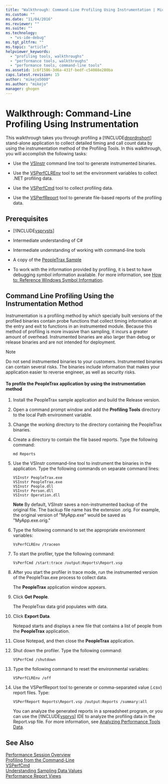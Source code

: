 ```yaml
---
title: "Walkthrough: Command-Line Profiling Using Instrumentation | Microsoft Docs"
ms.custom: ""
ms.date: "11/04/2016"
ms.reviewer: ""
ms.suite: ""
ms.technology: 
  - "vs-ide-debug"
ms.tgt_pltfrm: ""
ms.topic: "article"
helpviewer_keywords: 
  - "profiling tools, walkthroughs"
  - "performance tools, walkthroughs"
  - "performance tools, command-line tools"
ms.assetid: 1c6f1586-3d6a-431f-bedf-c54088e280ba
caps.latest.revision: 15
author: "mikejo5000"
ms.author: "mikejo"
manager: ghogen
---
```

# Walkthrough: Command-Line Profiling Using Instrumentation
This walkthrough takes you through profiling a [!INCLUDE[dnprdnshort](../code-quality/includes/dnprdnshort_md.md)] stand-alone application to collect detailed timing and call count data by using the instrumentation method of the Profiling Tools. In this walkthrough, you will accomplish the following tasks:  
  
-   Use the [VSInstr](../profiling/vsinstr.md) command line tool to generate instrumented binaries.  
  
-   Use the [VSPerfCLREnv](../profiling/vsperfclrenv.md) tool to set the environment variables to collect .NET profiling data.  
  
-   Use the [VSPerfCmd](../profiling/vsperfcmd.md) tool to collect profiling data.  
  
-   Use the [VSPerfReport](../profiling/vsperfreport.md) tool to generate file-based reports of the profiling data.  
  
## Prerequisites  
  
-   [!INCLUDE[vsprvsts](../code-quality/includes/vsprvsts_md.md)]  
  
-   Intermediate understanding of C#  
  
-   Intermediate understanding of working with command-line tools  
  
-   A copy of the [PeopleTrax Sample](../profiling/peopletrax-sample-profiling-tools.md)  
  
-   To work with the information provided by profiling, it is best to have debugging symbol information available. For more information, see [How to: Reference Windows Symbol Information](../profiling/how-to-reference-windows-symbol-information.md).  
  
## Command Line Profiling Using the Instrumentation Method  
 Instrumentation is a profiling method by which specially built versions of the profiled binaries contain probe functions that collect timing information at the entry and exit to functions in an instrumented module. Because this method of profiling is more invasive than sampling, it incurs a greater amount of overhead. Instrumented binaries are also larger than debug or release binaries and are not intended for deployment.  
  
> [!NOTE]
>  Do not send instrumented binaries to your customers. Instrumented binaries can contain several risks. The binaries include information that makes your application easier to reverse engineer, as well as security risks.  
  
#### To profile the PeopleTrax application by using the instrumentation method  
  
1.  Install the PeopleTrax sample application and build the Release version.  
  
2.  Open a command prompt window and add the **Profiling Tools** directory to the local Path environment variable.  
  
3.  Change the working directory to the directory containing the PeopleTrax binaries.  
  
4.  Create a directory to contain the file based reports. Type the following command:  
  
    ```  
    md Reports  
    ```  
  
5.  Use the VSInstr command-line tool to instrument the binaries in the application. Type the following commands on separate command lines:  
  
    ```  
    VSInstr PeopleTrax.exe  
    VSInstr PeopleTrax.exe  
    VSInstr People.dll  
    VSInstr Person.dll  
    VSInstr Operation.dll  
    ```  
  
     **Note** By default, VSInstr saves a non-instrumented backup of the original file. The backup file name has the extension .orig. For example, the original version of "MyApp.exe" would be saved as "MyApp.exe.orig."  
  
6.  Type the following command to set the appropriate environment variables:  
  
    ```  
    VsPerfCLREnv /traceon  
    ```  
  
7.  To start the profiler, type the following command:  
  
    ```  
    VsPerfCmd /start:trace /output:Reports\Report.vsp  
    ```  
  
8.  After you start the profiler in trace mode, run the instrumented version of the PeopleTrax.exe process to collect data.  
  
     The **PeopleTrax** application window appears.  
  
9. Click **Get People**.  
  
     The PeopleTrax data grid populates with data.  
  
10. Click **Export Data**.  
  
     Notepad starts and displays a new file that contains a list of people from the **PeopleTrax** application.  
  
11. Close Notepad, and then close the **PeopleTrax** application.  
  
12. Shut down the profiler. Type the following command:  
  
    ```  
    VSPerfCmd /shutdown  
    ```  
  
13. Type the following command to reset the environmental variables:  
  
    ```  
    VSPerfCLREnv /off  
    ```  
  
14. Use the VSPerfReport tool to generate or comma-separated value (.csv) report files. Type:  
  
    ```  
    VSPerfReport Reports\Report.vsp /output:Reports /summary:all  
    ```  
  
     You can analyze the generated reports in a spreadsheet program, or you can use the [!INCLUDE[vsprvs](../code-quality/includes/vsprvs_md.md)] IDE to analyze the profiling data in the Report.vsp file. For more information, see [Analyzing Performance Tools Data](../profiling/analyzing-performance-tools-data.md).  
  
## See Also  
 [Performance Session Overview](../profiling/performance-session-overview.md)   
 [Profiling from the Command-Line](../profiling/using-the-profiling-tools-from-the-command-line.md)   
 [VSPerfCmd](../profiling/vsperfcmd.md)   
 [Understanding Sampling Data Values](../profiling/understanding-sampling-data-values.md)   
 [Performance Report Views](../profiling/performance-report-views.md)